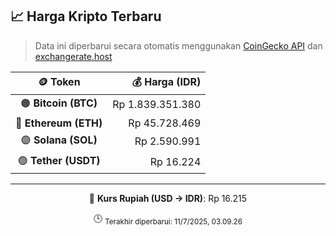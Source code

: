 

<!-- HARGA_KRIPTO -->
## 📈 Harga Kripto Terbaru

> Data ini diperbarui secara otomatis menggunakan [CoinGecko API](https://www.coingecko.com/) dan [exchangerate.host](https://exchangerate.host/)

<div align="center">

| 🪙 Token | 💰 Harga (IDR) |
|:------:|---------------:|
| 🟠 **Bitcoin (BTC)**   | Rp 1.839.351.380 |
| 🔵 **Ethereum (ETH)**  | Rp 45.728.469 |
| 🟣 **Solana (SOL)**    | Rp 2.590.991 |
| 🟢 **Tether (USDT)**   | Rp 16.224 |

---

💱 **Kurs Rupiah (USD → IDR)**: Rp 16.215

🕒 <sub>Terakhir diperbarui: 11/7/2025, 03.09.26</sub>

</div>
<!-- /HARGA_KRIPTO -->